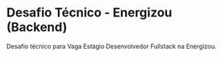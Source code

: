 # Desafio Técnico - Energizou (Backend)
Desafio técnico para Vaga Estágio Desenvolvedor Fullstack na Energizou.
